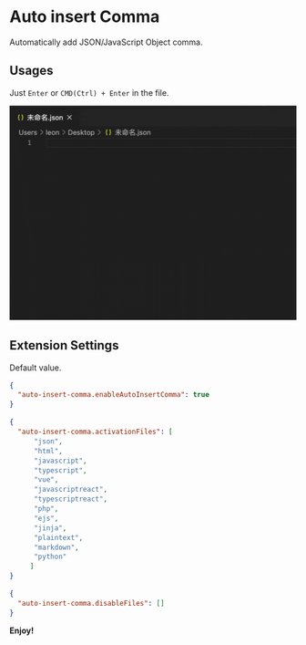 # Auto insert Comma

Automatically add JSON/JavaScript Object comma.

## Usages

Just `Enter` or `CMD(Ctrl) + Enter` in the file.

![Usage](images/usage.gif)

## Extension Settings

Default value.

```json
{
  "auto-insert-comma.enableAutoInsertComma": true
}
```

```json
{
  "auto-insert-comma.activationFiles": [
      "json",
      "html",
      "javascript",
      "typescript",
      "vue",
      "javascriptreact",
      "typescriptreact",
      "php",
      "ejs",
      "jinja",
      "plaintext",
      "markdown",
      "python"
     ]
}
```

```json
{
  "auto-insert-comma.disableFiles": []
}
```

**Enjoy!**
